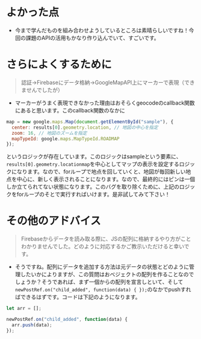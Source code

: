 # よかった点
- 今まで学んだものを組み合わせようしているところは素晴らしいですね！今回の課題のAPIの活用もかなり作り込んでいて、すごいです。

# さらによくするために
> 認証→Firebaseにデータ格納→GoogleMapAPI上にマーカーで表現（できませんでしたが）
- マーカーがうまく表現できなかった理由はおそらくgeocodeのcallback関数にあると思います。このcallback関数のなかに
```js
map = new google.maps.Map(document.getElementById("sample"), {
  center: results[0].geometry.location, // 地図の中心を指定
  zoom: 16, // 地図のズームを指定
  mapTypeId: google.maps.MapTypeId.ROADMAP
});
```
というロジックが存在しています。このロジックはsampleという要素に、`results[0].geometry.locationmap`を中心としてマップの表示を設定するロジックになります。なので、forループで地点を回していくと、地図が毎回新しい地点を中心に、新しく表示されることになります。なので、最終的にはピンは一個しか立てられてない状態になります。このバグを取り除くために、上記のロジックをforループのそとで実行すればいけます。是非試してみて下さい！


# その他のアドバイス
> Firebaseからデータを読み取る際に、JSの配列に格納するやり方がことわかりませんでした。どのように対応するかご教示いただけると幸いです。
- そうですね。配列にデータを追加する方法は元データの状態とどのように管理したいかによりますが、この質問はおべジェクトの配列を作ることなのでしょうか？そうであれば、まず一個からの配列を宣言しといて、そして`newPostRef.on("child_added", function(data) { });`のなかでpushすればできるはずです。コードは下記のようになります。
```js
let arr = [];

newPostRef.on("child_added", function(data) {
  arr.push(data);
});
```